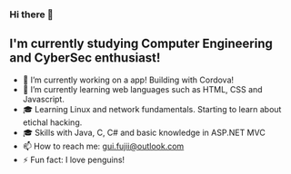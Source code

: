 ### Hi there 👋

## I'm currently studying Computer Engineering and CyberSec enthusiast!

- 🔭 I’m currently working on a app! Building with Cordova!
- 🌱 I’m currently learning web languages such as HTML, CSS and Javascript.
- 🎓 Learning Linux and network fundamentals. Starting to learn about etichal hacking.
- 🎓 Skills with Java, C, C# and basic knowledge in ASP.NET MVC
- 📫 How to reach me: gui.fujii@outlook.com
- ⚡ Fun fact: I love penguins!
